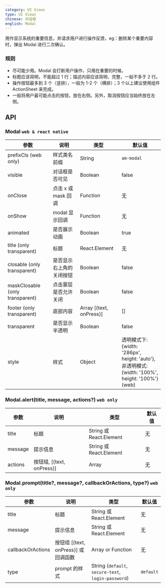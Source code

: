 ```yaml
---
category: UI Views
type: UI Views
chinese: 对话框
english: Modal
---
```


用作显示系统的重要信息，并请求用户进行操作反馈，eg：删除某个重要内容时，弹出 Modal 进行二次确认。

### 规则
- 尽可能少用。Modal 会打断用户操作，只用在重要的时候。
- 标题应该简明，不能超过 1 行；描述内容应该简明、完整，一般不多于 2 行。
- 操作按钮最多到 3 个（竖排），一般为 1-2 个（横排）；3 个以上建议使用组件 ActionSheet 来完成。
- 一般将用户最可能点击的按钮，放在右侧。另外，取消按钮应当始终放在左侧。


## API

### Modal `web & react native`

| 参数             | 说明                                         | 类型     | 默认值        |
|------------------|----------------------------------------------|----------|---------------|
| prefixCls (web only)      | 样式类名前缀 | String          | `am-modal`           |
| visible      | 对话框是否可见 | Boolean          | false           |
| onClose      | 点击 x 或 mask 回调       | Function   | 无 |
| onShow      | modal 显示回调       | Function   | 无 |
| animated     | 是否展示动画       | Boolean   | true |
| title (only transparent)       | 标题           | React.Element    | 无           |
| closable (only transparent)    | 是否显示右上角的关闭按钮 | Boolean    | false        |
| maskClosable (only transparent) | 点击蒙层是否允许关闭 | Boolean   | false       |
| footer  (only transparent)     | 底部内容       |  Array [{text, onPress}]    | [] |
| transparent  | 是否显示半透明       | Boolean   |  false |
| style        |  样式              | Object | 透明模式下: {width: '286px', height: 'auto'}, <br />非透明模式:  {width: '100%', height: '100%'} (web)|

### Modal.alert(title, message, actions?) `web only`

| 参数             | 说明                                         | 类型     | 默认值        |
|------------------|----------------------------------------------|----------|---------------|
| title        | 标题                      | String 或 React.Element   | 无            |
| message      | 提示信息                  | String 或 React.Element    | 无    |
| actions         | 按钮组, [{text, onPress}]       | Array | 无            |

### Modal.prompt(title?, message?, callbackOrActions, type?) `web only`

| 参数             | 说明                                         | 类型     | 默认值        |
|------------------|----------------------------------------------|----------|---------------|
| title        | 标题                      | String 或 React.Element   | 无            |
| message      | 提示信息                  | String 或 React.Element                    | 无    |
| callbackOrActions  | 按钮组 [{text, onPress}] 或回调函数      | Array or Function | 无            |
| type       | prompt 的样式   | String (`default`, `secure-text`, `login-password`)|   `default`          |

